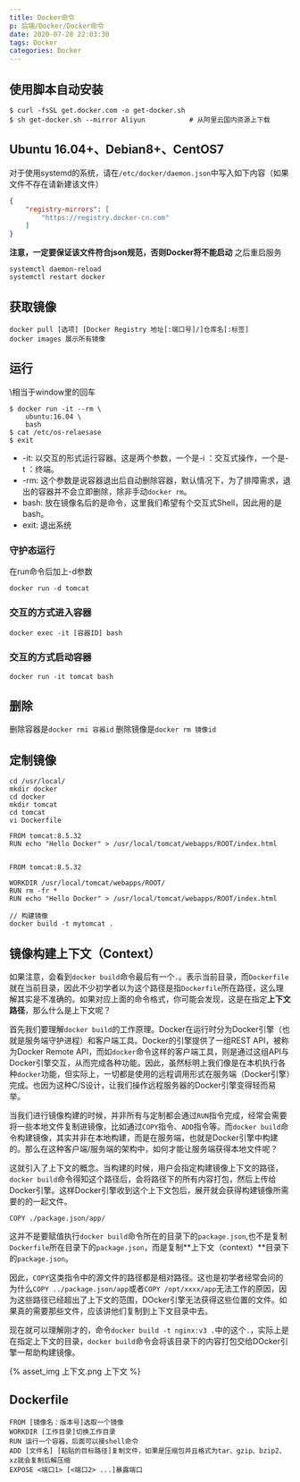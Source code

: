 ```yaml
---
title: Docker命令
p: 后端/Docker/Docker命令
date: 2020-07-28 22:03:30
tags: Docker
categories: Docker
---
```

## 使用脚本自动安装

```shell
$ curl -fsSL get.docker.com -o get-docker.sh
$ sh get-docker.sh --mirror Aliyun           # 从阿里云国内资源上下载
```

## Ubuntu 16.04+、Debian8+、CentOS7

对于使用systemd的系统，请在`/etc/docker/daemon.json`中写入如下内容（如果文件不存在请新建该文件）

```json
{
    "registry-mirrors": [
        "https://registry.docker-cn.com"
    ]
}
```

**注意，一定要保证该文件符合json规范，否则Docker将不能启动**
之后重启服务

```shell
systemctl daemon-reload
systemctl restart docker
```

## 获取镜像

```docker
docker pull [选项] [Docker Registry 地址[:端口号]/]仓库名[:标签]
docker images 展示所有镜像
```

## 运行

\相当于window里的回车

```docker
$ docker run -it --rm \
    ubuntu:16.04 \
    bash
$ cat /etc/os-relaesase
$ exit
```

- -it: 以交互的形式运行容器。这是两个参数，一个是-i ：交互式操作，一个是-t ：终端。
- -rm: 这个参数是说容器退出后自动删除容器，默认情况下，为了排障需求，退出的容器并不会立即删除，除非手动`docker rm`。
- bash: 放在镜像名后的是命令，这里我们希望有个交互式Shell，因此用的是bash。
- exit: 退出系统

### 守护态运行

在run命令后加上-d参数

```docker
docker run -d tomcat
```

### 交互的方式进入容器

`docker exec -it [容器ID] bash`

### 交互的方式启动容器

`docker run -it tomcat bash`

## 删除

删除容器是`docker rmi 容器id`
删除镜像是`docker rm 镜像id`

## 定制镜像

```shell
cd /usr/local/
mkdir docker
cd docker
mkdir tomcat
cd tomcat
vi Dockerfile

FROM tomcat:8.5.32
RUN echo "Hello Docker" > /usr/local/tomcat/webapps/ROOT/index.html


FROM tomcat:8.5.32

WORKDIR /usr/local/tomcat/webapps/ROOT/
RUN rm -fr *
RUN echo "Hello Docker" > /usr/local/tomcat/webapps/ROOT/index.html

// 构建镜像
docker build -t mytomcat .
```

## 镜像构建上下文（Context）

如果注意，会看到`docker build`命令最后有一个`.`。表示当前目录，而`Dockerfile`就在当前目录，因此不少初学者以为这个路径是指`Dockerfile`所在路径，这么理解其实是不准确的。如果对应上面的命令格式，你可能会发现，这是在指定**上下文路径**，那么什么是上下文呢？

首先我们要理解`docker build`的工作原理。Docker在运行时分为Docker引擎（也就是服务端守护进程）和客户端工具。Docker的引擎提供了一组REST API，被称为Docker Remote API，而如`docker`命令这样的客户端工具，则是通过这组API与Docker引擎交互，从而完成各种功能。因此，虽然标明上我们像是在本机执行各种`docker`功能，但实际上，一切都是使用的远程调用形式在服务端（Docker引擎）完成。也因为这种C/S设计，让我们操作远程服务器的Docker引擎变得轻而易举。

当我们进行镜像构建的时候，并非所有与定制都会通过`RUN`指令完成，经常会需要将一些本地文件复制进镜像，比如通过`COPY`指令、`ADD`指令等。而`docker build`命令构建镜像，其实并非在本地构建，而是在服务端，也就是Docker引擎中构建的。那么在这种客户端/服务端的架构中，如何才能让服务端获得本地文件呢？

这就引入了上下文的概念。当构建的时候，用户会指定构建镜像上下文的路径，`docker build`命令得知这个路径后，会将路径下的所有内容打包，然后上传给Docker引擎。这样Docker引擎收到这个上下文包后，展开就会获得构建镜像所需要的的一起文件。

```shell
COPY ./package.json/app/
```

这并不是要赋值执行`docker build`命令所在的目录下的`package.json`,也不是复制`Dockerfile`所在目录下的`package.json`，而是复制**上下文（context）**目录下的`package.json`。

因此，`COPY`这类指令中的源文件的路径都是相对路径。这也是初学者经常会问的为什么`COPY ../package.json/app`或者`COPY /opt/xxxx/app`无法工作的原因，因为这些路径已经超出了上下文的范围，DOcker引擎无法获得这些位置的文件。如果真的需要那些文件，应该讲他们复制到上下文目录中去。

现在就可以理解刚才的，命令`docker build -t nginx:v3 .`中的这个`.`，实际上是在指定上下文的目录，`docker build`命令会将该目录下的内容打包交给DOcker引擎一帮助构建镜像。

{% asset_img 上下文.png 上下文 %}

## Dockerfile

```docker
FROM [镜像名：版本号]选取一个镜像
WORKDIR [工作目录]切换工作目录
RUN 运行一个容器，后面可以接shell命令
ADD [文件名] [粘贴的目标路径]复制文件，如果是压缩包并且格式为tar、gzip、bzip2、xz就会复制后解压缩
EXPOSE <端口1> [<端口2> ...]暴露端口
```
